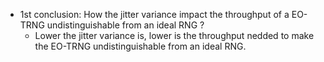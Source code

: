* 1st conclusion: How the jitter variance impact the throughput of a EO-TRNG undistinguishable from an ideal RNG ?
    - Lower the jitter variance is, lower is the throughput nedded to make the EO-TRNG undistinguishable from an ideal RNG.

